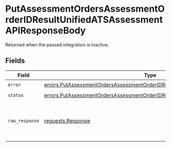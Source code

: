 # PutAssessmentOrdersAssessmentOrderIDResultUnifiedATSAssessmentAPIResponseBody

Returned when the passed integration is inactive.


## Fields

| Field                                                                                                                                                                            | Type                                                                                                                                                                             | Required                                                                                                                                                                         | Description                                                                                                                                                                      |
| -------------------------------------------------------------------------------------------------------------------------------------------------------------------------------- | -------------------------------------------------------------------------------------------------------------------------------------------------------------------------------- | -------------------------------------------------------------------------------------------------------------------------------------------------------------------------------- | -------------------------------------------------------------------------------------------------------------------------------------------------------------------------------- |
| `error`                                                                                                                                                                          | [errors.PutAssessmentOrdersAssessmentOrderIDResultUnifiedATSAssessmentAPIError](../../models/errors/putassessmentordersassessmentorderidresultunifiedatsassessmentapierror.md)   | :heavy_check_mark:                                                                                                                                                               | N/A                                                                                                                                                                              |
| `status`                                                                                                                                                                         | [errors.PutAssessmentOrdersAssessmentOrderIDResultUnifiedATSAssessmentAPIStatus](../../models/errors/putassessmentordersassessmentorderidresultunifiedatsassessmentapistatus.md) | :heavy_check_mark:                                                                                                                                                               | N/A                                                                                                                                                                              |
| `raw_response`                                                                                                                                                                   | [requests.Response](https://requests.readthedocs.io/en/latest/api/#requests.Response)                                                                                            | :heavy_minus_sign:                                                                                                                                                               | Raw HTTP response; suitable for custom response parsing                                                                                                                          |